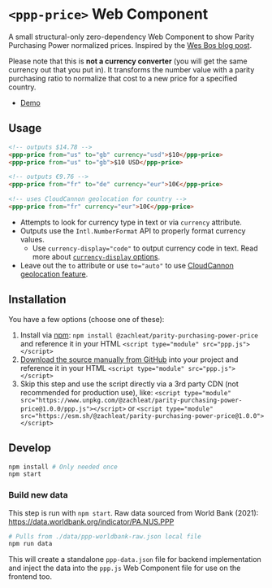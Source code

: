 # `<ppp-price>` Web Component

A small structural-only zero-dependency Web Component to show Parity Purchasing Power normalized prices. Inspired by the [Wes Bos blog post](https://wesbos.com/parity-purchasing-power).

Please note that this is **not a currency converter** (you will get the same currency out that you put in). It transforms the number value with a parity purchasing ratio to normalize that cost to a new price for a specified country.

* [Demo](https://ppp-price.zachleat.dev/)

## Usage

```html
<!-- outputs $14.78 -->
<ppp-price from="us" to="gb" currency="usd">$10</ppp-price>
<ppp-price from="us" to="gb">$10 USD</ppp-price>

<!-- outputs €9.76 -->
<ppp-price from="fr" to="de" currency="eur">10€</ppp-price>

<!-- uses CloudCannon geolocation for country -->
<ppp-price from="fr" currency="eur">10€</ppp-price>
```

* Attempts to look for currency type in text or via `currency` attribute.
* Outputs use the `Intl.NumberFormat` API to properly format currency values.
	* Use `currency-display="code"` to output currency code in text. Read more about [`currency-display` options](https://developer.mozilla.org/en-US/docs/Web/JavaScript/Reference/Global_Objects/Intl/NumberFormat/NumberFormat#currencydisplay).
* Leave out the `to` attribute or use `to="auto"` to use [CloudCannon geolocation feature](https://cloudcannon.com/documentation/articles/using-geolocation-to-detect-your-users-country/).

## Installation

You have a few options (choose one of these):

1. Install via [npm](https://www.npmjs.com/package/@zachleat/parity-purchasing-power-price): `npm install @zachleat/parity-purchasing-power-price` and reference it in your HTML `<script type="module" src="ppp.js"></script>`
1. [Download the source manually from GitHub](https://github.com/zachleat/parity-purchasing-power-price/tags) into your project and reference it in your HTML `<script type="module" src="ppp.js"></script>`
1. Skip this step and use the script directly via a 3rd party CDN (not recommended for production use), like: `<script type="module" src="https://www.unpkg.com/@zachleat/parity-purchasing-power-price@1.0.0/ppp.js"></script>` or `<script type="module" src="https://esm.sh/@zachleat/parity-purchasing-power-price@1.0.0"></script>`

## Develop

```sh
npm install # Only needed once
npm start
```

### Build new data

This step is run with `npm start`. Raw data sourced from World Bank (2021): https://data.worldbank.org/indicator/PA.NUS.PPP

```sh
# Pulls from ./data/ppp-worldbank-raw.json local file
npm run data
```

This will create a standalone `ppp-data.json` file for backend implementation and inject the data into the `ppp.js` Web Component file for use on the frontend too.
